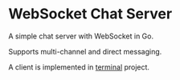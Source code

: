 # WebSocket Chat Server

A simple chat server with WebSocket in Go.

Supports multi-channel and direct messaging.

A client is implemented in [terminal](https://github.com/ducng99/terminal) project.
